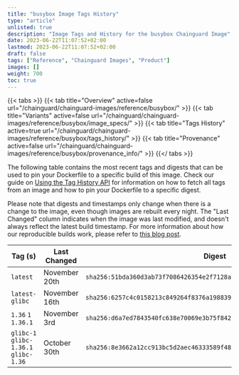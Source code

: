 ```yaml
---
title: "busybox Image Tags History"
type: "article"
unlisted: true
description: "Image Tags and History for the busybox Chainguard Image"
date: 2023-06-22T11:07:52+02:00
lastmod: 2023-06-22T11:07:52+02:00
draft: false
tags: ["Reference", "Chainguard Images", "Product"]
images: []
weight: 700
toc: true
---
```


{{< tabs >}}
{{< tab title="Overview" active=false url="/chainguard/chainguard-images/reference/busybox/" >}}
{{< tab title="Variants" active=false url="/chainguard/chainguard-images/reference/busybox/image_specs/" >}}
{{< tab title="Tags History" active=true url="/chainguard/chainguard-images/reference/busybox/tags_history/" >}}
{{< tab title="Provenance" active=false url="/chainguard/chainguard-images/reference/busybox/provenance_info/" >}}
{{</ tabs >}}

The following table contains the most recent tags and digests that can be used to pin your Dockerfile to a specific build of this image. Check our guide on [Using the Tag History API](/chainguard/chainguard-images/using-the-tag-history-api/) for information on how to fetch all tags from an image and how to pin your Dockerfile to a specific digest.

Please note that digests and timestamps only change when there is a change to the image, even though images are rebuilt every night. The "Last Changed" column indicates when the image was last modified, and doesn't always reflect the latest build timestamp. For more information about how our reproducible builds work, please refer to [this blog post](https://www.chainguard.dev/unchained/reproducing-chainguards-reproducible-image-builds).

| Tag (s)                                | Last Changed  | Digest                                                                    |
|----------------------------------------|---------------|---------------------------------------------------------------------------|
|  `latest`                              | November 20th | `sha256:51bda360d3ab73f7086426354e2f7128a919a5bc0a322298582ea6921e6a8fc1` |
|  `latest-glibc`                        | November 16th | `sha256:6257c4c0158213c849264f8376a198839fbdcb82075ce8fb68e39e346808d355` |
|  `1.36` `1` `1.36.1`                   | November 3rd  | `sha256:d6a7ed7843540fc638e70069e3b75f8422ac3d871162518abb5cbd0ee4bd1d38` |
|  `glibc-1` `glibc-1.36.1` `glibc-1.36` | October 30th  | `sha256:8e3662a12cc913bc5d2aec46333589f4823910ef9560d8763f1fb04b2923aff1` |

